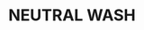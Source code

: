 ---
title: "NEUTRAL WASH"
price: 0 
desc: "Bez opisa"
img_path: "/assets/img/A.MIG-1010.jpg"
brand: AMMO
available: true
special_offer: false
new: false
soon: false
cat: "Weathering"
subcat: "wet-emajl-wash"
subsubcat: "wet-emajl-wash"
---